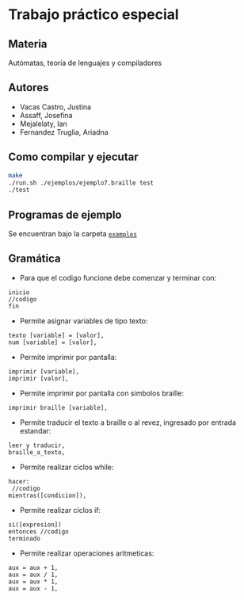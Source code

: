 # Trabajo práctico especial

## Materia
Autómatas, teoría de lenguajes y compiladores

## Autores
* Vacas Castro, Justina
* Assaff, Josefina
* Mejalelaty, Ian
* Fernandez Truglia, Ariadna

## Como compilar y ejecutar

```bash
make
./run.sh ./ejemplos/ejemplo7.braille test
./test
```

## Programas de ejemplo

Se encuentran bajo la carpeta [`examples`](./examples)

## Gramática

* Para que el codigo funcione debe comenzar y terminar con:
```
inicio
//codigo
fin
```
* Permite asignar variables de tipo texto:
```
texto [variable] = [valor],
num [variable] = [valor],
```
* Permite imprimir por pantalla:
```
imprimir [variable],
imprimir [valor],
```
* Permite imprimir por pantalla con simbolos braille:
```
imprimir braille [variable],
```
* Permite traducir el texto a braille o al revez, ingresado por entrada estandar:
```
leer y traducir,
braille_a_texto,
```
* Permite realizar ciclos while:
```
hacer:
 //codigo
mientras([condicion]),
```
* Permite realizar ciclos if:
```
si([expresion])
entonces //codigo 
terminado
```
* Permite realizar operaciones aritmeticas:
```
aux = aux + 1,
aux = aux / 1,
aux = aux * 1,
aux = aux - 1,
```